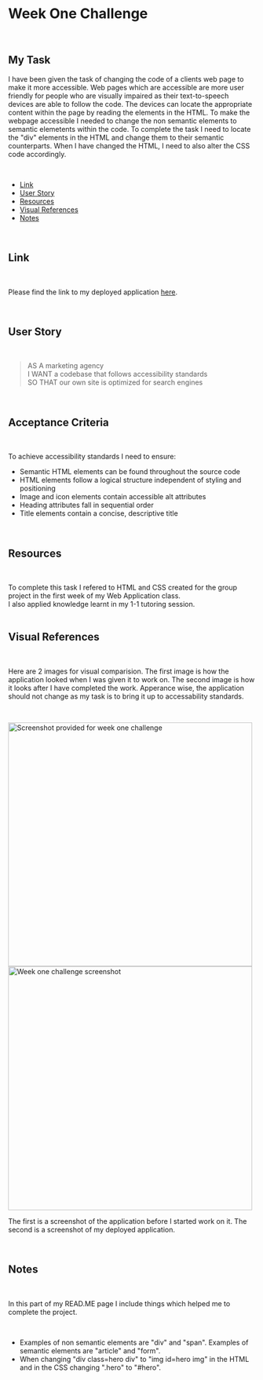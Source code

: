 # <h1>Week One Challenge</h1>
  <br/>
 <h2>My Task</h2> 
   <p>I have been given the task of changing the code of a clients web page to make it more accessible. Web pages which are accessible are more user friendly for people who are visually impaired as their text-to-speech devices are able to follow the code. The devices can locate the appropriate content within the page by reading the elements in the HTML. To make the webpage accessible I needed to change the non semantic elements to semantic elemetents within the code. To complete the task I need to locate the "div" elements in the HTML and change them to their semantic counterparts. When I have changed the HTML, I need to also alter the CSS code accordingly.</p>
  
 <br/>
  <ul>
    <li><a href="https://github.com/tyrkgithub/week-one-challenge/edit/main/README.md#link">Link</a></li>
    <li><a href="https://github.com/tyrkgithub/week-one-challenge/edit/main/README.md#user-story">User Story</a></li>
    <li><a href="https://github.com/tyrkgithub/week-one-challenge/edit/main/README.md#resources">Resources</a></li>
    <li><a href="https://github.com/tyrkgithub/week-one-challenge/edit/main/README.md#visual-references">Visual References</a></li>
    <li><a href="https://github.com/tyrkgithub/week-one-challenge/edit/main/README.md#notes">Notes</a></li>
  
  </ul>
  <br/>
  
 <h2>Link</h2>
  
  <br/>
  
  <p> Please find the link to my deployed application <a href="https://tyrkgithub.github.io/week-one-challenge/">here</a>. </p>
  
  <br/>
  
 <h2>User Story</h2>
  
  <br/>
  
  >AS A marketing agency<br/>
     I WANT a codebase that follows accessibility standards<br/>
     SO THAT our own site is optimized for search engines<br/>
  </p>
  
  <br/>
  
<h2>Acceptance Criteria</h2>

  <br/>
  
  <p>To achieve accessibility standards I need to ensure:</p>
  
  <ul>
    <li>Semantic HTML elements can be found throughout the source code</li>
    <li>HTML elements follow a logical structure independent of styling and positioning</li>
    <li>Image and icon elements contain accessible alt attributes</li>
    <li>Heading attributes fall in sequential order</li>
    <li>Title elements contain a concise, descriptive title</li>
  </ul>
  
  <br/>

<h2>Resources</h2>

  <br/>
 
  <p>To complete this task I refered to HTML and CSS created for the group project in the first week of my Web Application class.<br/>
   I also applied knowledge learnt in my 1-1 tutoring session.<br/>
  
  <br/>

 <h2>Visual References</h2>
 
  <br/>

  <p>Here are 2 images for visual comparision. The first image is how the application looked when I was given it to work on. The second image is how it looks after I have completed the work. Apperance wise, the application should not change as my task is to bring it up to accessability standards.</p>

  <br/>

  <img width="497" alt="Screenshot provided for week one challenge" src="https://user-images.githubusercontent.com/118772733/206880866-750420e1-0255-45b9-a430-edc60162898c.png"><img width="497" alt="Week one challenge screenshot" src="https://user-images.githubusercontent.com/118772733/206878711-5315c72b-ed2d-4832-8ef3-da10b788d88b.png"><br/>
  
  <p>The first is a screenshot of the application before I started work on it. The second is a screenshot of my deployed application.</p>

  <br/>
  
 <h2>Notes</h2>
  
  <br/>
  
  <p>In this part of my READ.ME page I include things which helped me to complete the project.</p>
  
  <br/>
  
  <ul>
   <li>Examples of non semantic elements are "div" and "span". Examples of semantic elements are "article" and "form".</li>
   <li>When changing "div class=hero div" to "img id=hero img" in the HTML and in the CSS changing ".hero"  to "#hero".</p>



